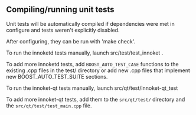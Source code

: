 Compiling/running unit tests
------------------------------------

Unit tests will be automatically compiled if dependencies were met in configure
and tests weren't explicitly disabled.

After configuring, they can be run with 'make check'.

To run the innoketd tests manually, launch src/test/test_innoket .

To add more innoketd tests, add `BOOST_AUTO_TEST_CASE` functions to the existing
.cpp files in the test/ directory or add new .cpp files that
implement new BOOST_AUTO_TEST_SUITE sections.

To run the innoket-qt tests manually, launch src/qt/test/innoket-qt_test

To add more innoket-qt tests, add them to the `src/qt/test/` directory and
the `src/qt/test/test_main.cpp` file.
